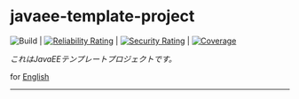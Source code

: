 # javaee-template-project

![Build](https://github.com/syake-salmon/javaee-template-project/workflows/Build/badge.svg) | [![Reliability Rating](https://sonarcloud.io/api/project_badges/measure?project=syake-salmon_javaee-template-project&metric=reliability_rating)](https://sonarcloud.io/dashboard?id=syake-salmon_javaee-template-project) | [![Security Rating](https://sonarcloud.io/api/project_badges/measure?project=syake-salmon_javaee-template-project&metric=security_rating)](https://sonarcloud.io/dashboard?id=syake-salmon_javaee-template-project) | [![Coverage](https://sonarcloud.io/api/project_badges/measure?project=syake-salmon_javaee-template-project&metric=coverage)](https://sonarcloud.io/dashboard?id=syake-salmon_javaee-template-project)

*これはJavaEEテンプレートプロジェクトです。*

for [English](README.md)
<hr />
